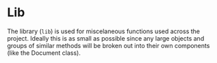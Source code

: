 # Lib

The library (`lib`) is used for miscelaneous functions used across the project.
Ideally this is as small as possible since any large objects and groups of similar methods will be broken out into their own components (like the Document class).
